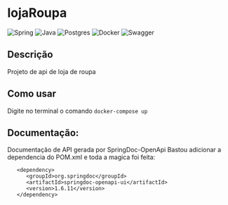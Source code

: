 # lojaRoupa
![Spring](https://img.shields.io/badge/spring-%236DB33F.svg?style=for-the-badge&logo=spring&logoColor=white)
![Java](https://img.shields.io/badge/java-%23ED8B00.svg?style=for-the-badge&logo=java&logoColor=white)
![Postgres](https://img.shields.io/badge/postgres-%23316192.svg?style=for-the-badge&logo=postgresql&logoColor=white)
![Docker](https://img.shields.io/badge/docker-%230db7ed.svg?style=for-the-badge&logo=docker&logoColor=white)
![Swagger](https://img.shields.io/badge/-Swagger-%23Clojure?style=for-the-badge&logo=swagger&logoColor=white)

## Descrição
Projeto de api de loja de roupa

## Como usar
Digite no terminal o comando ```docker-compose up```

## Documentação:
Documentação de API gerada por SpringDoc-OpenApi
Bastou adicionar a dependencia do POM.xml e toda a magica foi feita:
```
   <dependency>
      <groupId>org.springdoc</groupId>
      <artifactId>springdoc-openapi-ui</artifactId>
      <version>1.6.11</version>
   </dependency>
```
